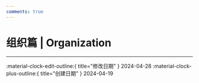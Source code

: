 ```yaml
---
comments: true
---
```


# 组织篇 | Organization

---

:material-clock-edit-outline:{ title="修改日期" } 2024-04-28
:material-clock-plus-outline:{ title="创建日期" } 2024-04-19
